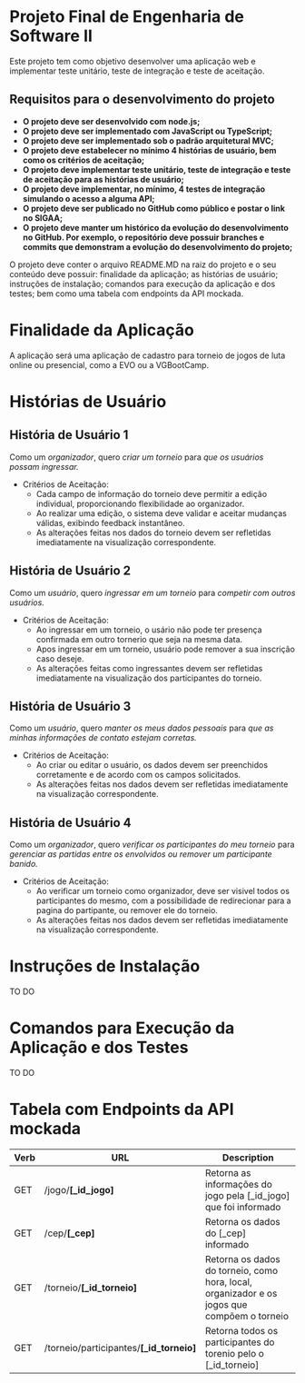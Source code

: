 # Projeto Final de Engenharia de Software II

Este projeto tem como objetivo desenvolver uma aplicação web e implementar teste unitário, teste de integração e teste de aceitação.

## Requisitos para o desenvolvimento do projeto

- **O projeto deve ser desenvolvido com node.js;**
- **O projeto deve ser implementado com JavaScript ou TypeScript;**
- **O projeto deve ser implementado sob o padrão arquitetural MVC;**
- **O projeto deve estabelecer no mínimo 4 histórias de usuário, bem como os critérios de aceitação;**
- **O projeto deve implementar teste unitário, teste de integração e teste de aceitação para as histórias de usuário;**
- **O projeto deve implementar, no mínimo, 4 testes de integração simulando o acesso a alguma API;**
- **O projeto deve ser publicado no GitHub como público e postar o link no SIGAA;**
- **O projeto deve manter um histórico da evolução do desenvolvimento no GitHub. Por exemplo, o repositório deve possuir branches e commits que demonstram a evolução do desenvolvimento do projeto;**

O projeto deve conter o arquivo README.MD na raiz do projeto e o seu conteúdo deve possuir: finalidade da aplicação; as histórias de usuário; instruções de instalação; comandos para execução da aplicação e dos testes; bem como uma tabela com endpoints da API mockada.  

# Finalidade da Aplicação

A aplicação será uma aplicação de cadastro para torneio de jogos de luta online ou presencial, como a EVO ou a VGBootCamp.

# Histórias de Usuário

## História de Usuário 1

Como um *organizador*, quero *criar um torneio* para *que os usuários possam ingressar.*

- Critérios de Aceitação:
  - Cada campo de informação do torneio deve permitir a edição individual, proporcionando flexibilidade ao organizador.
  - Ao realizar uma edição, o sistema deve validar e aceitar mudanças válidas, exibindo feedback instantâneo.
  - As alterações feitas nos dados do torneio devem ser refletidas imediatamente na visualização correspondente.

## História de Usuário 2

Como um *usuário*, quero *ingressar em um torneio* para *competir com outros usuários.*

- Critérios de Aceitação:
  - Ao ingressar em um torneio, o usário não pode ter presença confirmada em outro tornerio que seja na mesma data.
  - Apos ingressar em um torneio, usuário pode remover a sua inscrição caso deseje.
  - As alterações feitas como ingressantes devem ser refletidas imediatamente na visualização dos participantes do torneio.

## História de Usuário 3

Como um *usuário*, quero *manter os meus dados pessoais* para *que as minhas informações de contato estejam corretas.*

- Critérios de Aceitação:
  - Ao criar ou editar o usuário, os dados devem ser preenchidos corretamente e de acordo com os campos solicitados.
  - As alterações feitas nos dados devem ser refletidas imediatamente na visualização correspondente.

## História de Usuário 4

Como um *organizador*, quero *verificar os participantes do meu torneio* para *gerenciar as partidas entre os envolvidos ou remover um participante banido.*

- Critérios de Aceitação:
  - Ao verificar um torneio como organizador, deve ser visivel todos os participantes do mesmo, com a possibilidade de redirecionar para a pagina do partipante, ou remover ele do torneio.
  - As alterações feitas nos dados devem ser refletidas imediatamente na visualização correspondente.

# Instruções de Instalação

TO DO

# Comandos para Execução da Aplicação e dos Testes

TO DO

# Tabela com Endpoints da API mockada

| Verb | URL | Description
| - | - | - |
| GET | /jogo/**[_id_jogo]** | Retorna as informações do jogo pela [_id_jogo] que foi informado |
| GET | /cep/**[_cep]** | Retorna os dados do [_cep] informado |
| GET | /torneio/**[_id_torneio]**  | Retorna os dados do torneio, como hora, local, organizador e os jogos que compõem o torneio |
| GET | /torneio/participantes/**[_id_torneio]** | Retorna todos os participantes do torenio pelo o [_id_torneio] |
